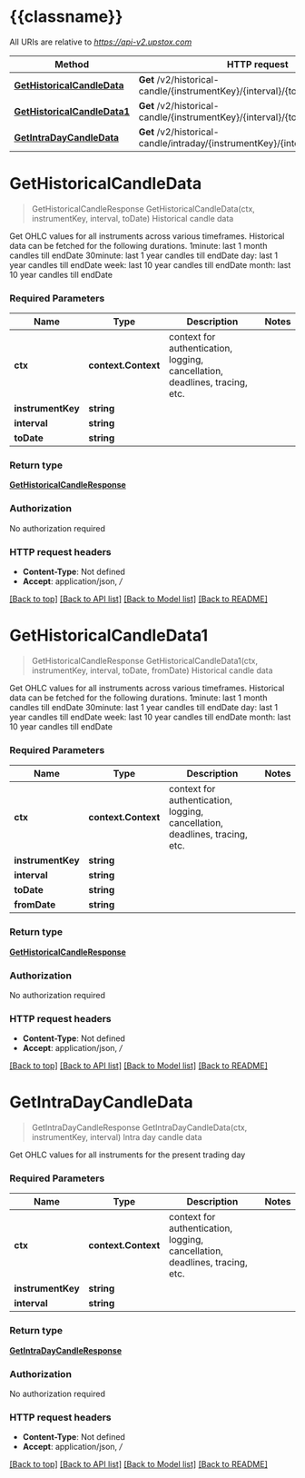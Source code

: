 # {{classname}}

All URIs are relative to *https://api-v2.upstox.com*

Method | HTTP request | Description
------------- | ------------- | -------------
[**GetHistoricalCandleData**](HistoryApi.md#GetHistoricalCandleData) | **Get** /v2/historical-candle/{instrumentKey}/{interval}/{to_date} | Historical candle data
[**GetHistoricalCandleData1**](HistoryApi.md#GetHistoricalCandleData1) | **Get** /v2/historical-candle/{instrumentKey}/{interval}/{to_date}/{from_date} | Historical candle data
[**GetIntraDayCandleData**](HistoryApi.md#GetIntraDayCandleData) | **Get** /v2/historical-candle/intraday/{instrumentKey}/{interval} | Intra day candle data

# **GetHistoricalCandleData**
> GetHistoricalCandleResponse GetHistoricalCandleData(ctx, instrumentKey, interval, toDate)
Historical candle data

Get OHLC values for all instruments across various timeframes. Historical data can be fetched for the following durations. 1minute: last 1 month candles till endDate 30minute: last 1 year candles till endDate day: last 1 year candles till endDate week: last 10 year candles till endDate month: last 10 year candles till endDate

### Required Parameters

Name | Type | Description  | Notes
------------- | ------------- | ------------- | -------------
 **ctx** | **context.Context** | context for authentication, logging, cancellation, deadlines, tracing, etc.
  **instrumentKey** | **string**|  | 
  **interval** | **string**|  | 
  **toDate** | **string**|  | 

### Return type

[**GetHistoricalCandleResponse**](GetHistoricalCandleResponse.md)

### Authorization

No authorization required

### HTTP request headers

 - **Content-Type**: Not defined
 - **Accept**: application/json, */*

[[Back to top]](#) [[Back to API list]](../README.md#documentation-for-api-endpoints) [[Back to Model list]](../README.md#documentation-for-models) [[Back to README]](../README.md)

# **GetHistoricalCandleData1**
> GetHistoricalCandleResponse GetHistoricalCandleData1(ctx, instrumentKey, interval, toDate, fromDate)
Historical candle data

Get OHLC values for all instruments across various timeframes. Historical data can be fetched for the following durations. 1minute: last 1 month candles till endDate 30minute: last 1 year candles till endDate day: last 1 year candles till endDate week: last 10 year candles till endDate month: last 10 year candles till endDate

### Required Parameters

Name | Type | Description  | Notes
------------- | ------------- | ------------- | -------------
 **ctx** | **context.Context** | context for authentication, logging, cancellation, deadlines, tracing, etc.
  **instrumentKey** | **string**|  | 
  **interval** | **string**|  | 
  **toDate** | **string**|  | 
  **fromDate** | **string**|  | 

### Return type

[**GetHistoricalCandleResponse**](GetHistoricalCandleResponse.md)

### Authorization

No authorization required

### HTTP request headers

 - **Content-Type**: Not defined
 - **Accept**: application/json, */*

[[Back to top]](#) [[Back to API list]](../README.md#documentation-for-api-endpoints) [[Back to Model list]](../README.md#documentation-for-models) [[Back to README]](../README.md)

# **GetIntraDayCandleData**
> GetIntraDayCandleResponse GetIntraDayCandleData(ctx, instrumentKey, interval)
Intra day candle data

Get OHLC values for all instruments for the present trading day

### Required Parameters

Name | Type | Description  | Notes
------------- | ------------- | ------------- | -------------
 **ctx** | **context.Context** | context for authentication, logging, cancellation, deadlines, tracing, etc.
  **instrumentKey** | **string**|  | 
  **interval** | **string**|  | 

### Return type

[**GetIntraDayCandleResponse**](GetIntraDayCandleResponse.md)

### Authorization

No authorization required

### HTTP request headers

 - **Content-Type**: Not defined
 - **Accept**: application/json, */*

[[Back to top]](#) [[Back to API list]](../README.md#documentation-for-api-endpoints) [[Back to Model list]](../README.md#documentation-for-models) [[Back to README]](../README.md)

